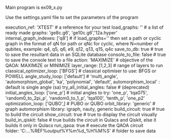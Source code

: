 Main program is ex09_x.py

Use the settings.yaml file to set the parameters of the program

execution_ref: 'XTEST'                      # a reference for your test
load_graphs: ''                             # a list of ready made graphs: 'ge8c.g6', 'ge10c.g6','12a.hyper'
internal_graph_indexes: ['q8']              # if load_graphs='' then set a path or cyclic graph in the format of qN for path or qNc for cyclic, where N=number of qubites, example: q4, q5, q6, e9, q12, q13, q15, q4c
save_to_db: true                            # true to save the resultant data in an SQLite database
console_to_file: false                      # true to save the console text to a file
action: 'MAXIMIZE'                          # objective of the QAOA: MAXIMIZE or MINIMIZE
layer_range: [1,2,3]                        # range of layers to run
classical_optimizer_loop: ['BFGS']          # classical optimiser to use: BFGS or POWELL
angle_study_loop: ['default']               # 'multi_angle', 'automorphism_global', 'ka', 'polynomial', 'default', automorphism_local' : default is single angle (sa)
try_all_initial_angles: false               # (deprecated)
initial_angles_loop: ['one_p']              # initial angles to try: 'one_p', 'tqa075', 'random0_to_2pi_p', 'random0_to_1_p', 'tqa100', 'tenth_p', 'one_p2'
optimization_loop: ['QUBO',]                # PUBO or QUBO
orbit_library: 'generic'                    # graph automorphism library: igraph, nauty, generic
build_circuit: true                         # true to build the circuit
show_circuit: true                          # true to display the circuit visually
build_in_qiskit: false                      # true builds the circuit in Qulacs and Qiskit, else it builds it only in Qulacs
run_qaoa: true                              # execute the QAOA circuit                  
folder: 'C:...\%REF%_output_%Y%m%d_%H%M%S'  # folder to save data
